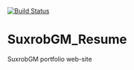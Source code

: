 [![Build Status](https://dev.azure.com/suxrobGM/SuxrobGM_DevOps/_apis/build/status/suxrobGM.SuxrobGM_Resume?branchName=master)](https://dev.azure.com/suxrobGM/SuxrobGM_DevOps/_build/latest?definitionId=1&branchName=master)
# SuxrobGM_Resume
SuxrobGM portfolio web-site 
